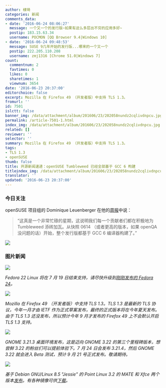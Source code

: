 ```yaml
---
author: 棣琦
categories: 新闻
comments_data:
- date: '2016-06-24 08:06:27'
  message: 一个又一个的发行版~如果有这么多层出不穷的应用多好~
  postip: 183.15.63.34
  username: POCMON [QQ Browser 9.4|Windows 10]
- date: '2016-06-24 09:48:53'
  message: SUSE 9几年开始的发行版...哪来的一个又一个
  postip: 222.205.110.208
  username: zmj1316 [Chrome 51.0|Windows 7]
count:
  commentnum: 2
  favtimes: 0
  likes: 0
  sharetimes: 1
  viewnum: 3654
date: '2016-06-23 20:37:00'
editorchoice: false
excerpt: Mozilla 在 Firefox 49 （开发者版）中支持 TLS 1.3。
fromurl: ''
id: 7501
islctt: false
banner_img: /data/attachment/album/201606/23/202058nundz2cqlivdnpcu.jpg
permalink: /article-7501-1.html
index_img: /data/attachment/album/201606/23/202058nundz2cqlivdnpcu.jpg
related: []
reviewer: ''
selector: ''
summary: Mozilla 在 Firefox 49 （开发者版）中支持 TLS 1.3。
tags:
- TLS 1.3
- openSUSE
thumb: false
title: 开源新闻速递：openSUSE Tumbleweed 已经全部基于 GCC 6 构建
titleindex_img: /data/attachment/album/201606/23/202058nundz2cqlivdnpcu.jpg
translator: ''
updated: '2016-06-23 20:37:00'
---
```


### 今日关注


openSUSE 项目组的 Dominique Leuenberger 在他的[周报](https://lists.opensuse.org/opensuse-factory/2016-06/msg00292.html)中说：



> 
> “这真是一个非常忙碌的星期，这说明我们每一个贡献者们都在积极地为 Tumbleweed 添砖加瓦。从快照 0614 （或者更高的版本，如果 openQA 没问题的话）开始，整个发行版都基于 GCC 6 编译器构建了。”
> 
> 
> 


![](/data/attachment/album/201606/23/202058nundz2cqlivdnpcu.jpg)


### 图片新闻


![](/data/attachment/album/201606/23/203714v6gizklz9wk6g62h.jpg)


*Fedora 22 Linux 将在 7 月 19 日结束支持，请尽快升级到[刚刚发布的 Fedora 24](/article-7495-1.html)。*


![](/data/attachment/album/201606/23/203715q0j6tyu1g6mzk12q.jpg)


*Mozilla 在 Firefox 49 （开发者版）中支持 TLS 1.3。TLS 1.3 是最新的 TLS 协议，今年一月才由 IETF 作为正式草案发布，最终的正式版本将在今年夏天发布。由于 TLS 1.3 还没发布，所以预计今年 9 月才发布的 Firefox 49 上不会默认开启 TLS 1.3 支持。*


![](/data/attachment/album/201606/23/203715hb4x7gb48xx8zggt.jpg)


*GNOME 3.21.3 桌面环境发布，这是迈向 GNOME 3.22 的第三个里程碑版本，想尝鲜 3.22 的粉丝们可以提前体验下。7 月 24 日会发布 3.21.4，然后 GNOME 3.22 就会进入 Beta 测试，预计 9 月 21 号正式发布。敬请期待。*


![](/data/attachment/album/201606/23/203716mqmmivmaqiu6mide.jpg)


*基于 Debian GNU/Linux 8.5 "Jessie" 的 Point Linux 3.2 的 MATE 和 Xfce 两个版本[发布](http://wiki.pointlinux.org/index.php?title=Point_Linux_MATE_3.2_Release_Notes)。有各种镜像可供[下载](http://linux.softpedia.com/get/System/Operating-Systems/Linux-Distributions/Point-Linux-99869.shtml)。*